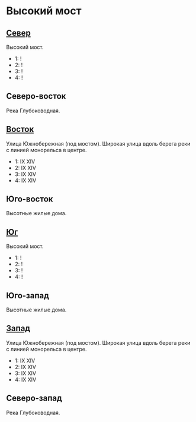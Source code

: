 # Высокий мост

## [Север](./540110.md)

Высокий мост.

* 1:    !
* 2:    !
* 3:    !
* 4:    !

## Северо-восток

Река Глубоководная.

## [Восток](./570120.md)

Улица Южнобережная (под мостом).
Широкая улица вдоль берега реки с линией монорельса в центре.

* 1:    IX  XIV
* 2:    IX  XIV
* 3:    IX  XIV
* 4:    IX  XIV

## Юго-восток

Высотные жилые дома.

## [Юг](./540130.md)

Высокий мост.

* 1:    !
* 2:    !
* 3:    !
* 4:    !

## Юго-запад

Высотные жилые дома.

## [Запад](./530120.md)

Улица Южнобережная (под мостом).
Широкая улица вдоль берега реки с линией монорельса в центре.

* 1:    IX  XIV
* 2:    IX  XIV
* 3:    IX  XIV
* 4:    IX  XIV

## Северо-запад

Река Глубоководная.
